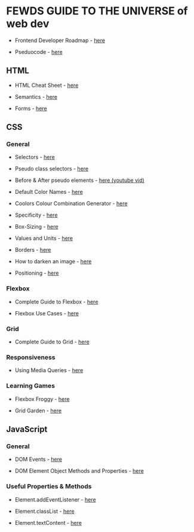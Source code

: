 #  FEWDS GUIDE TO THE UNIVERSE of web dev

- Frontend Developer Roadmap - [here](https://roadmap.sh/frontend)

- Pseduocode - [here](https://www.freecodecamp.org/news/what-is-pseudocode-in-programming/)

## HTML
- HTML Cheat Sheet - [here](https://drive.google.com/file/d/1Cdgm7UfN03xK4qRbXiKzX0BJt2Fg4m2o/view)

- Semantics - [here](https://drive.google.com/file/d/1ZHYFov7OGasONOTKRYbmOJUAbRXEyC8v/view)

- Forms - [here](https://www.w3schools.com/html/html_forms.asp)

## CSS
### General
- Selectors - [here](https://www.w3schools.com/cssref/css_selectors.php)

- Pseudo class selectors - [here](https://css-tricks.com/pseudo-class-selectors/)

- Before & After pseudo elements - [here (youtube vid)](https://youtu.be/zGiirUiWslI)

- Default Color Names - [here](https://www.w3schools.com/cssref/css_colors.php)

- Coolors Colour Combination Generator - [here](https://coolors.co/)

- Specificity - [here](https://developer.mozilla.org/en-US/docs/Web/CSS/Specificity)

- Box-Sizing - [here](https://css-tricks.com/box-sizing/)

- Values and Units - [here](https://developer.mozilla.org/en-US/docs/Learn/CSS/Building_blocks/Values_and_units)

- Borders - [here](https://www.w3schools.com/cssref/pr_border.php)

- How to darken an image - [here](https://dev.to/nazanin_ashrafi/how-to-darken-an-image-with-css-4f5h)

- Positioning - [here](https://developer.mozilla.org/en-US/docs/Web/CSS/position#description)

### Flexbox
- Complete Guide to Flexbox - [here](https://css-tricks.com/snippets/css/a-guide-to-flexbox/)

- Flexbox Use Cases - [here](https://www.smashingmagazine.com/2018/10/flexbox-use-cases/)

### Grid 
- Complete Guide to Grid - [here](https://css-tricks.com/snippets/css/complete-guide-grid/)

### Responsiveness
- Using Media Queries - [here](https://developer.mozilla.org/en-US/docs/Web/CSS/Media_Queries/Using_media_queries)

### Learning Games
- Flexbox Froggy - [here](https://flexboxfroggy.com/)

- Grid Garden - [here](https://cssgridgarden.com/)

## JavaScript
### General
- DOM Events - [here](https://www.w3schools.com/js/js_htmldom_events.asp)

- DOM Element Object Methods and Properties - [here](https://www.w3schools.com/jsref/dom_obj_all.asp)

### Useful Properties & Methods
- Element.addEventListener - [here](https://www.w3schools.com/js/js_htmldom_eventlistener.asp)

- Element.classList - [here](https://developer.mozilla.org/en-US/docs/Web/API/Element/classList)

- Element.textContent - [here](https://www.w3schools.com/jsref/prop_node_textcontent.asp)
